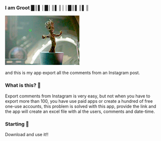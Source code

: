 ### I am Groot █║▌│█│║▌║││█║▌║▌║
![](source.gif)

and this is my app export all the comments from an Instagram post.

                 

### What is this? 📄

Export comments from Instagram is very easy, but not when you have to export more than 100, you have use paid apps or create a hundred of free one-use accounts, this problem is solved with this app, provide the link and the app will create an excel file with al the users, comments and date-time.

### Starting 🚀

Download and use it!! 

